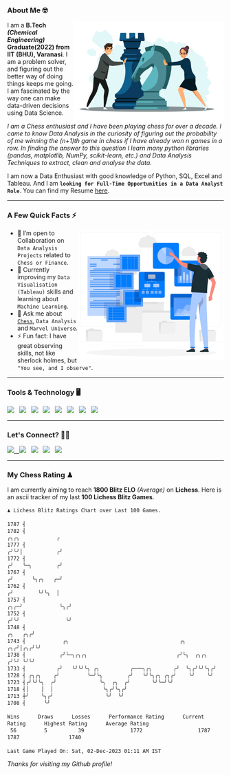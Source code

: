 ### About Me 🤓
<img align="right" alt="Coding" width="350" src="https://github.com/Laxman-Lakhan/Laxman-Lakhan/blob/master/Assets/Chess_Vector.jpg">   

I am a **B.Tech** _**(Chemical Engineering)**_ **Graduate(2022) from IIT (BHU), Varanasi**. I am a problem solver, and figuring out the better way of doing things keeps me going. I am fascinated by the way one can make data-driven decisions using Data Science. 

_I am a Chess enthusiast and I have been playing chess for over a decade. I came to know Data Analysis in the curiosity of figuring out the probability of me winning the (n+1)th game in chess if I have already won n games in a row. In finding the answer to this question I learn many python libraries (pandas, matplotlib, NumPy, scikit-learn, etc.) and Data Analysis Techniques to extract, clean and analyse the data._

I am now a Data Enthusiast with good knowledge of Python, SQL, Excel and Tableau. And I am **`looking for Full-Time Opportunities in a Data Analyst Role`**. You can find my Resume
 [here](https://drive.google.com/file/d/1UIOoogRLj5eGQFQBkuvMmTISZVdl2Ok7/view?usp=sharing).


---

### A Few Quick Facts ⚡️
<img align="right" alt="Coding" width="340" src="https://github.com/Laxman-Lakhan/Laxman-Lakhan/blob/master/Assets/Data_Vector.jpg">   

- 🤝 I’m open to Collaboration on `Data Analysis Projects` related to `Chess or Finance`.
- 📖 Currently improving my `Data Visualisation (Tableau)` skills and learning about `Machine Learning`.
- 💬 Ask me about [`Chess`](https://lichess.org/@/YourKingIsInDanger), `Data Analysis` and `Marvel Universe`.
- ⚡️ Fun fact: I have great observing skills, not like sherlock holmes, but `"You see, and I observe"`.

---
### Tools & Technology 🖥

<img src="https://img.shields.io/badge/Python-white?logo=Python&logoColor=ColorName&style=ShieldStyle" /> &nbsp;
<img src="https://img.shields.io/badge/MySQL-white?logo=MySQL&logoColor=ColorName&style=ShieldStyle" /> &nbsp;
<img src="https://img.shields.io/badge/Tableau-white?logo=Tableau&logoColor=ColorName&style=ShieldStyle" /> &nbsp;
<img src="https://img.shields.io/badge/Excel-white?logo=Microsoft+Excel&logoColor=196F3D&style=ShieldStyle" /> &nbsp;
<img src="https://img.shields.io/badge/Jupyter-white?logo=Jupyter&logoColor=ColorName&style=ShieldStyle" /> &nbsp;
<img src="https://img.shields.io/badge/pandas-white?logo=Pandas&logoColor=000080&style=ShieldStyle" /> &nbsp;
<img src="https://img.shields.io/badge/numpy-white?logo=Numpy&logoColor=85C1E9&style=ShieldStyle" /> &nbsp;
<img src="https://img.shields.io/badge/scikit learn-white?logo=Scikit+Learn&logoColor=ColorName&style=ShieldStyle" /> &nbsp;



---

### Let's Connect? 🫳🏻

<a href="mailto:laxmansingh.lakhan@gmail.com"> <img src="https://img.icons8.com/fluent/48/000000/gmail.png" width="3.5%"/> &nbsp;
[<img src="https://img.icons8.com/color/48/000000/linkedin.png" width="3.5%"/>](https://www.linkedin.com/in/laxman-lakhan/)  &nbsp;
[<img src="https://img.icons8.com/fluent/48/000000/facebook-new.png" width="3.5%"/>](https://www.facebook.com/s.laxmanlakhan/)  &nbsp;
[<img src="https://img.icons8.com/fluent/48/000000/instagram-new.png" width="3.5%"/>](https://www.instagram.com/laxman.lakhan/)  &nbsp;
[<img src="https://img.icons8.com/color/48/000000/twitter.png" width="3.5%"/>](https://twitter.com/laxman__lakhan)  &nbsp;

 ---
  
### My Chess Rating ♟
  
I am currently aiming to reach **1800 Blitz ELO** *(Average)* on **Lichess**. Here is an ascii tracker of my last **100 Lichess Blitz Games**.

  ```
  ♟︎ 𝙻𝚒𝚌𝚑𝚎𝚜𝚜 𝙱𝚕𝚒𝚝𝚣 𝚁𝚊𝚝𝚒𝚗𝚐𝚜 𝙲𝚑𝚊𝚛𝚝 𝚘𝚟𝚎𝚛 𝙻𝚊𝚜𝚝 𝟷00 𝙶𝚊𝚖𝚎𝚜.
  
1787 ┤
1782 ┤                                                                                  ╭╮╭╮            ╭
1777 ┤                                                                                 ╭╯╰╯│           ╭╯
1772 ┤                                                                                ╭╯   ╰─╮        ╭╯
1767 ┤                                                                               ╭╯      ╰╮╭╮   ╭─╯
1762 ┤                                                                              ╭╯        ╰╯╰╮  │
1757 ┤                                                                          ╭╮╭─╯            ╰╮╭╯
1752 ┤                                                                         ╭╯╰╯               ╰╯
1748 ┤                                                                 ╭╮   ╭╮╭╯
1743 ┤            ╭╮                                    ╭╮          ╭╮╭╯│╭╮╭╯╰╯
1738 ┤           ╭╯╰─╮╭╮╭╮                             ╭╯╰╮  ╭╮╭╮  ╭╯╰╯ ╰╯╰╯
1733 ┤          ╭╯   ╰╯╰╯╰╮ ╭╮          ╭───╮╭╮       ╭╯  ╰╮╭╯╰╯╰╮╭╯
1728 ┤ ╭╮╭╮    ╭╯         ╰─╯╰╮        ╭╯   ╰╯╰╮╭╮ ╭╮╭╯    ╰╯    ╰╯
1723 ┤╭╯╰╯╰╮  ╭╯              ╰╮  ╭╮  ╭╯       ╰╯╰─╯╰╯
1718 ┤│    │  │                ╰╮╭╯╰╮╭╯
1713 ┼╯    ╰╮╭╯                 ╰╯  ╰╯
1708 ┤      ╰╯ 

Wins      Draws      Losses      Performance Rating      Current Rating      Highest Rating      Average Rating
   56         5          39               1772                  1787                1787                1740     

Last Game Played On: Sat, 02-Dec-2023 01:11 AM IST
  ```
  
  
*Thanks for visiting my Github profile!*

